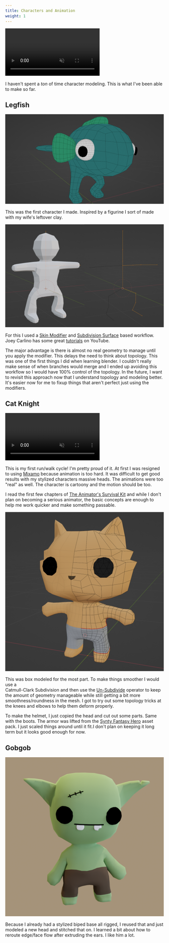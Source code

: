 ```yaml
---
title: Characters and Animation
weight: 1
---
```


<video src="showcase.mp4" autoplay muted loop></video>

I haven't spent a _ton_ of time character modeling. 
This is what I've been able to make so far.


## Legfish

![legfish wireframe](legfish-wire.png)

This was the first character I made. Inspired by a
figurine I sort of made with my wife's leftover clay.

![skin workflow](skin.png)

For this I used a [Skin Modifier](https://docs.blender.org/manual/en/latest/modeling/modifiers/generate/skin.html) 
and [Subdivision Surface](https://docs.blender.org/manual/en/latest/modeling/modifiers/generate/subdivision_surface.html)
based workflow. Joey Carlino has some great [tutorials](https://www.youtube.com/watch?v=DAAwy_l4jw4&t=2s)
on YouTube. 

The major advantage is there is almost no real geometry to manage
until you apply the modifier. This delays the need to think about
topology. This was one of the first things I did when learning blender.
I couldn't really make sense of when branches would merge and I ended up
avoiding this workflow so I would have 100% control of the topology.
In the future, I want to revisit this approach now that I understand
topology and modeling better. It's easier now for me to fixup things that
aren't perfect just using the modifiers.

## Cat Knight 

<video src="cat-run.mp4" autoplay muted loop></video>

This is my first run/walk cycle! I'm pretty proud of it.
At first I was resigned to using [Mixamo](https://www.mixamo.com/#/)
because animation is too hard. It was difficult to get good results
with my stylized characters massive heads. The animations were too
"real" as well.  The character is cartoony and the motion should be too.

I read the first few chapters of [The Animator's Survival Kit](http://www.theanimatorssurvivalkit.com/)
and while I don't plan on becoming a serious animator, the basic concepts 
are enough to help me work quicker and make something passable.

![cat wireframe](cat-wire.png)

This was box modeled for the most part. To make things smoother I would use a  
Catmull-Clark Subdivision and then use the [Un-Subdivide](https://docs.blender.org/manual/en/latest/modeling/meshes/editing/edge/unsubdivide.html)
operator to keep the amount of geometry manageable while still getting a 
bit more smoothness/roundness in the mesh. I got to try out some topology tricks at the knees
and elbows to help them deform properly.

To make the helmet, I just copied the head and cut out some parts. Same with the boots.
The armor was lifted from the [Synty Fantasy Hero](https://syntystore.com/products/polygon-modular-fantasy-hero-characters)
asset pack. I just scaled things around until it fit.I don't plan on keeping it long term
but it looks good enough for now.

## Gobgob

![gobgob](gobgob.png)

Because I already had a stylized biped base all rigged, I reused that and just modeled a new head
and stitched that on. I learned a bit about how to reroute edge/face flow after extruding
the ears. I like him a lot.
 

